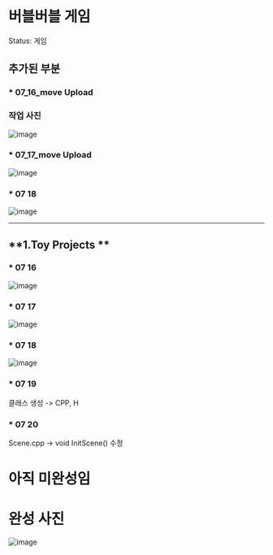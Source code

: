 # 버블버블 게임

Status: 게임

## **추가된 부분**

### * 07_16_move  Upload
### 작업 사진


![image](https://user-images.githubusercontent.com/68671394/125887309-cf5a7a5e-3156-48e1-8307-399281d5dca0.png)
### * 07_17_move Upload

![image](https://user-images.githubusercontent.com/68671394/126036971-e3942611-dd9b-40b7-a395-77430ea4137e.png)
### * 07 18  
![image](https://user-images.githubusercontent.com/68671394/126063934-cfbe6ee8-78b5-4d1b-a155-fbbdc7b1c730.png)

---

## **1.Toy Projects **
### * 07 16  
![image](https://user-images.githubusercontent.com/68671394/125797798-b826cb93-585e-429e-af52-328a6c212ed8.png)
### * 07 17  
![image](https://user-images.githubusercontent.com/68671394/126037001-35aa7ca4-c286-42e3-a3e4-291680bda71c.png)
### * 07 18
![image](https://user-images.githubusercontent.com/68671394/126063934-cfbe6ee8-78b5-4d1b-a155-fbbdc7b1c730.png)
### * 07 19
클래스 생성 -> CPP, H
### * 07 20
Scene.cpp  ->  void InitScene() 수정

# 아직 미완성임 

# 완성 사진

![image](https://user-images.githubusercontent.com/68671394/125798007-1c1f08f2-23b8-429c-a8e7-f2b19c5216a8.png)
